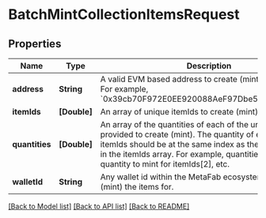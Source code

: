 # BatchMintCollectionItemsRequest

## Properties
Name | Type | Description | Notes
------------ | ------------- | ------------- | -------------
**address** | **String** | A valid EVM based address to create (mint) the items for. For example, &#x60;0x39cb70F972E0EE920088AeF97Dbe5c6251a9c25D&#x60;. | [optional] 
**itemIds** | **[Double]** | An array of unique itemIds to create (mint). | 
**quantities** | **[Double]** | An array of the quantities of each of the unique itemIds provided to create (mint). The quantity of each itemId in itemIds should be at the same index as the specific itemId in the itemIds array. For example, quantities[2] defines the quantity to mint for itemIds[2], etc. | 
**walletId** | **String** | Any wallet id within the MetaFab ecosystem to create (mint) the items for. | [optional] 

[[Back to Model list]](../README.md#documentation-for-models) [[Back to API list]](../README.md#documentation-for-api-endpoints) [[Back to README]](../README.md)



